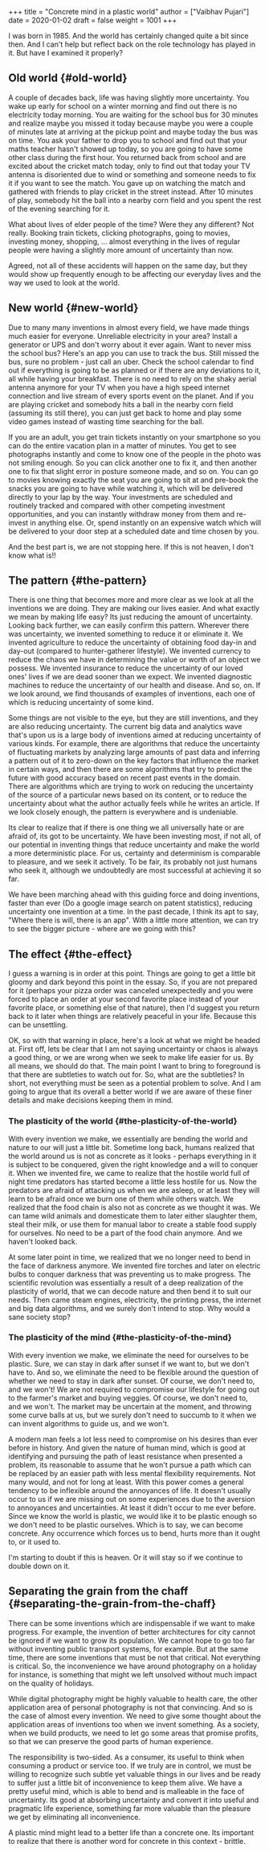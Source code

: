 +++
title = "Concrete mind in a plastic world"
author = ["Vaibhav Pujari"]
date = 2020-01-02
draft = false
weight = 1001
+++

I was born in 1985. And the world has certainly changed quite a bit since then.
And I can't help but reflect back on the role technology has played in it. But
have I examined it properly?


## Old world {#old-world}

A couple of decades back, life was having slightly more uncertainty. You wake
up early for school on a winter morning and find out there is no electricity
today morning. You are waiting for the school bus for 30 minutes and realize
maybe you missed it today because maybe you were a couple of minutes late at
arriving at the pickup point and maybe today the bus was on time. You ask your
father to drop you to school and find out that your maths teacher hasn't showed
up today, so you are going to have some other class during the first hour. You
returned back from school and are excited about the cricket match today, only to
find out that today your TV antenna is disoriented due to wind or something and
someone needs to fix it if you want to see the match. You gave up on watching the
match and gathered with friends to play cricket in the street instead. After 10
minutes of play, somebody hit the ball into a nearby corn field and you spent
the rest of the evening searching for it.

What about lives of elder people of the time? Were they any different? Not
really. Booking train tickets, clicking photographs, going to movies, investing
money, shopping, ... almost everything in the lives of regular people were
having a slightly more amount of uncertainty than now.

Agreed, not all of these accidents will happen on the same day, but they
would show up frequently enough to be affecting our everyday lives and the way
we used to look at the world.


## New world {#new-world}

Due to many many inventions in almost every field, we have made things much
easier for everyone. Unreliable electricity in your area? Install a generator or
UPS and don't worry about it ever again. Want to never miss the school bus?
Here's an app you can use to track the bus. Still missed the bus, sure no
problem - just call an uber. Check the school calendar to find out if everything
is going to be as planned or if there are any deviations to it, all while having
your breakfast. There is no need to rely on the shaky aerial antenna anymore for
your TV when you have a high speed internet connection and live stream of every
sports event on the planet. And if you are playing cricket and somebody hits a
ball in the nearby corn field (assuming its still there), you can just get back
to home and play some video games instead of wasting time searching for the
ball.

If you are an adult, you get train tickets instantly on your smartphone so you
can do the entire vacation plan in a matter of minutes. You get to see
photographs instantly and come to know one of the people in the photo was not
smiling enough. So you can click another one to fix it, and then another one to
fix that slight error in posture someone made, and so on. You can go to movies
knowing exactly the seat you are going to sit at and pre-book the snacks you are
going to have while watching it, which will be delivered directly to your lap by
the way. Your investments are scheduled and routinely tracked and compared with
other competing investment opportunities, and you can instantly withdraw money
from them and re-invest in anything else. Or, spend instantly on an expensive
watch which will be delivered to your door step at a scheduled date and time
chosen by you.

And the best part is, we are not stopping here. If this is not heaven, I don't
know what is!!


## The pattern {#the-pattern}

There is one thing that becomes more and more clear as we look at all the
inventions we are doing. They are making our lives easier. And what exactly we
mean by making life easy? Its just reducing the amount of uncertainty. Looking
back further, we can easily confirm this pattern. Wherever there was
uncertainty, we invented something to reduce it or eliminate it. We invented
agriculture to reduce the uncertainty of obtaining food day-in and day-out
(compared to hunter-gatherer lifestyle). We invented currency to reduce the
chaos we have in determining the value or worth of an object we possess. We
invented insurance to reduce the uncertainty of our loved ones' lives if we are
dead sooner than we expect. We invented diagnostic machines to reduce the
uncertainty of our health and disease. And so, on. If we look around, we find
thousands of examples of inventions, each one of which is reducing uncertainty of
some kind.

Some things are not visible to the eye, but they are still inventions, and they
are also reducing uncertainty. The current big data and analytics wave that's
upon us is a large body of inventions aimed at reducing uncertainty of various
kinds. For example, there are algorithms that reduce the uncertainty of
fluctuating markets by analyzing large amounts of past data and inferring a
pattern out of it to zero-down on the key factors that influence the market in
certain ways, and then there are some algorithms that try to predict the future
with good accuracy based on recent past events in the domain. There are
algorithms which are trying to work on reducing the uncertainty of the source
of a particular news based on its content, or to reduce the uncertainty about
what the author actually feels while he writes an article. If we look closely
enough, the pattern is everywhere and is undeniable.

Its clear to realize that if there is one thing we all universally hate or are
afraid of, its got to be uncertainty. We have been investing most, if not all,
of our potential in inventing things that reduce uncertainty and make the world
a more deterministic place. For us, certainty and determinism is comparable to
pleasure, and we seek it actively. To be fair, its probably not just humans who
seek it, although we undoubtedly are most successful at achieving it so far.

We have been marching ahead with this guiding force and doing inventions, faster
than ever (Do a google image search on patent statistics), reducing uncertainty
one invention at a time. In the past decade, I think its apt to say, "Where
there is will, there is an app". With a little more attention, we can try to see
the bigger picture - where are we going with this?


## The effect {#the-effect}

I guess a warning is in order at this point. Things are going to get a little
bit gloomy and dark beyond this point in the essay. So, if you are not prepared
for it (perhaps your pizza order was canceled unexpectedly and you were forced to
place an order at your second favorite place instead of your favorite place,
or something else of that nature), then I'd suggest you return back to it later
when things are relatively peaceful in your life. Because this can be unsettling.

OK, so with that warning in place, here's a look at what we might be headed at.
First off, lets be clear that I am not saying uncertainty or chaos is always a good
thing, or we are wrong when we seek to make life easier for us. By all means, we
should do that. The main point I want to bring to foreground is that there are
subtleties to watch out for. So, what are the subtleties? In short, not
everything must be seen as a potential problem to solve. And I am going to argue
that its overall a better world if we are aware of these finer details and make
decisions keeping them in mind.


### The plasticity of the world {#the-plasticity-of-the-world}

With every invention we make, we essentially are bending the world and nature to
our will just a little bit. Sometime long back, humans realized that the world
around us is not as concrete as it looks - perhaps everything in it is subject
to be conquered, given the right knowledge and a will to conquer it. When we
invented fire, we came to realize that the hostile world full of night time
predators has started become a little less hostile for us. Now the predators are
afraid of attacking us when we are asleep, or at least they will learn to be
afraid once we burn one of them while others watch. We realized that the food
chain is also not as concrete as we thought it was. We can tame wild animals and
domesticate them to later either slaughter them, steal their milk, or use them
for manual labor to create a stable food supply for ourselves. No need to be a
part of the food chain anymore. And we haven't looked back.

At some later point in time, we realized that we no longer need to bend in the face of
darkness anymore. We invented fire torches and later on electric bulbs to conquer
darkness that was preventing us to make progress. The scientific revolution was
essentially a result of a deep realization of the plasticity of world, that we can decode nature
and then bend it to suit our needs. Then came steam engines, electricity, the
printing press, the internet and big data algorithms, and we surely don't intend
to stop. Why would a sane society stop?


### The plasticity of the mind {#the-plasticity-of-the-mind}

With every invention we make, we eliminate the need for ourselves to be plastic.
Sure, we can stay in dark after sunset if we want to, but we don't have to. And so,
we eliminate the need to be flexible around the question of whether we need to
stay in dark after sunset. Of course, we don't need to, and we won't! We are not
required to compromise our lifestyle for going out to the farmer's market and buying
veggies. Of course, we don't need to, and we won't. The market may be uncertain
at the moment, and throwing some curve balls at us, but we surely don't need to
succumb to it when we can invent algorithms to guide us, and we won't.

A modern man feels a lot less need to compromise on his desires than
ever before in history. And given the nature of human mind, which is good at
identifying and pursuing the path of least resistance when presented a problem,
its reasonable to assume that he won't pursue a path which can be replaced by an
easier path with less mental flexibility requirements. Not many would, and not
for long at least. With this power comes a general tendency to be inflexible
around the annoyances of life. It doesn't usually occur to us if we are missing out on
some experiences due to the aversion to annoyances and uncertainties. At least
it didn't occur to me ever before. Since we know the world is plastic, we would
like it to be plastic enough so we don't need to be plastic ourselves. Which is
to say, we can become concrete. Any occurrence which forces us to bend, hurts
more than it ought to, or it used to.

I'm starting to doubt if this is heaven. Or it will stay so if we continue to
double down on it.


## Separating the grain from the chaff {#separating-the-grain-from-the-chaff}

There can be some inventions which are indispensable if we want to make
progress. For example, the invention of better architectures for city cannot be
ignored if we want to grow its population. We cannot hope to go too far without
inventing public transport systems, for example. But at the same time, there are some
inventions that must be not that critical. Not everything is critical. So, the
inconvenience we have around photography on a holiday for instance, is something
that might we left unsolved without much impact on the quality of holidays.

While digital photography might be highly valuable to health care, the other
application area of personal photography is not that convincing. And so is the
case of almost every invention. We need to give some thought about the
application areas of inventions too when we invent something. As a society,
when we build products, we need to let go some areas that promise profits, so
that we can preserve the good parts of human experience.

The responsibility is two-sided. As a consumer, its useful to think when consuming
a product or service too. If we truly are in control, we must be willing to
recognize such subtle yet valuable things in our lives and be ready to suffer just a
little bit of inconvenience to keep them alive. We have a pretty useful mind,
which is able to bend and is malleable in the face of uncertainty. Its good at
absorbing uncertainty and convert it into useful and pragmatic life experience, something
far more valuable than the pleasure we get by eliminating all inconvenience.

A plastic mind might lead to a better life than a concrete one. Its important to
realize that there is another word for concrete in this context - brittle.

